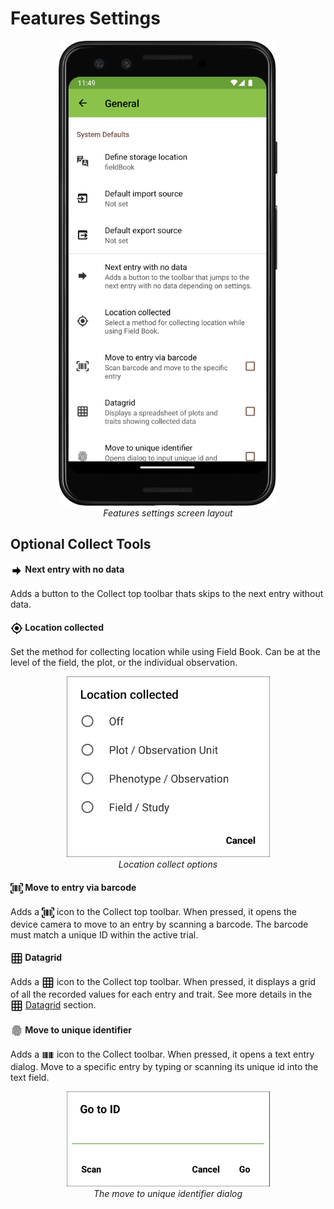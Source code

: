 Features Settings
=================

<figure align="center" class="image">
  <img src="_static/images/settings/general/settings_general_framed.png" width="350px"> 
  <figcaption><i>Features settings screen
layout</i></figcaption> 
</figure>

Optional Collect Tools
----------------------

#### <img ref="next" style="vertical-align: middle;" src="_static/icons/settings/general/arrow-right-bold.png" width="20px"> Next entry with no data

Adds a button to the Collect top toolbar thats skips to the next entry
without data.

#### <img ref="gps" style="vertical-align: middle;" src="_static/icons/formats/crosshairs-gps.png" width="20px"> Location collected

Set the method for collecting location while using Field Book. Can be at
the level of the field, the plot, or the individual observation.

<figure align="center" class="image">
  <img src="_static/images/settings/general/settings_general_location_collected.png" width="325px"> 
  <figcaption><i>Location collect options</i></figcaption> 
</figure>

#### <img ref="barcode-scan" style="vertical-align: middle;" src="_static/icons/settings/general/barcode-scan.png" width="20px"> Move to entry via barcode

Adds a
<img ref="barcode-scan" style="vertical-align: middle;" src="_static/icons/settings/general/barcode-scan.png" width="20px">
icon to the Collect top toolbar. When pressed, it opens the device
camera to move to an entry by scanning a barcode. The barcode must match
a unique ID within the active trial.

#### <img ref="grid" style="vertical-align: middle;" src="_static/icons/settings/general/grid.png" width="20px"> Datagrid

Adds a <img ref="grid" style="vertical-align: middle;" src="_static/icons/settings/general/grid.png" width="20px">
icon to the Collect top toolbar. When pressed, it displays a grid of all
the recorded values for each entry and trait. See more details in the
<a href="datagrid.md"><img style="vertical-align: middle;" src="_static/icons/settings/general/grid.png" width="20px"></a> [Datagrid](datagrid.md) section.

#### <img ref="fingerprint" style="vertical-align: middle;" src="_static/icons/settings/general/fingerprint.png" width="20px"> Move to unique identifier

Adds a
<img ref="barcode" style="vertical-align: middle;" src="_static/icons/settings/general/barcode.png" width="20px"> icon to the Collect toolbar. When pressed, it opens a text entry dialog.
Move to a specific entry by typing or scanning its unique id into the
text field.

<figure align="center" class="image">
  <img src="_static/images/settings/general/settings_general_moveto_uid.png" width="325px"> 
  <figcaption><i>The move to unique identifier
dialog</i></figcaption> 
</figure>
